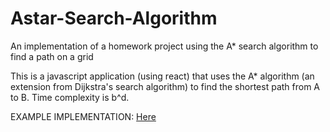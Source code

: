 # Astar-Search-Algorithm
An implementation of a homework project using the A* search algorithm to find a path on a grid


This is a javascript application (using react) that uses the A* algorithm (an extension from Dijkstra's search algorithm) to find the shortest path from A to B. Time complexity is b^d.

EXAMPLE IMPLEMENTATION:
<a href="http://andrewmm.com/github/astar/">Here</a>
